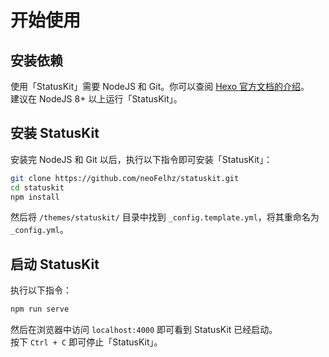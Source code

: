 # 开始使用

## 安装依赖

使用「StatusKit」需要 NodeJS 和 Git。你可以查阅 [Hexo 官方文档的介绍](https://hexo.io/docs/)。  
建议在 NodeJS 8+ 以上运行「StatusKit」。

## 安装 StatusKit

安装完 NodeJS 和 Git 以后，执行以下指令即可安装「StatusKit」：

```bash
git clone https://github.com/neoFelhz/statuskit.git
cd statuskit
npm install
```

然后将 `/themes/statuskit/` 目录中找到 `_config.template.yml`，将其重命名为 `_config.yml`。

## 启动 StatusKit

执行以下指令：

```bash
npm run serve
```

然后在浏览器中访问 `localhost:4000` 即可看到 StatusKit 已经启动。  
按下 `Ctrl + C` 即可停止「StatusKit」。
